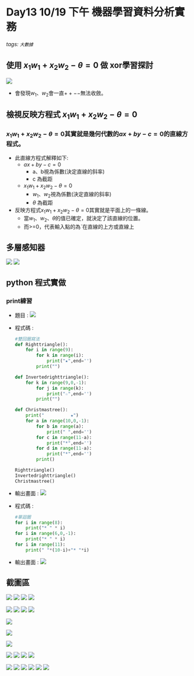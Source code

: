 # Day13 10/19 下午 機器學習資料分析實務
###### tags: `大數據`

## 使用 $x_1w_1+x_2w_2-\theta=0$ 做 xor學習探討
![](https://i.imgur.com/ILdOROc.gif)
* 會發現$w_1$、$w_2$會一直$++--$無法收斂。
## 檢視反映方程式 $x_1w_1+x_2w_2-\theta=0$
### $x_1w_1+x_2w_2-\theta=0$其實就是幾何代數的$ax+by-c=0$的直線方程式。
* 此直線方程式解釋如下:
    * $ax+by-c=0$
        * a、b視為係數(決定直線的斜率)
        * c 為截距
    * $x_1w_1+x_2w_2-\theta=0$
        * $w_1$、$w_2$視為係數(決定直線的斜率)
        * $\theta$ 為截距
* 反映方程式$x_1w_1+x_2w_2-\theta=0$其實就是平面上的一條線。
    * 當$w_1$、$w_2$、$\theta$的值已確定，就決定了該直線的位置。
    * 而>=0，代表輸入點的為ˋ在直線的上方或直線上

## 多層感知器
![](https://i.imgur.com/zU7QbaM.png)
![](https://i.imgur.com/zmufiGm.png)
## python 程式實做
### print練習
* 題目 :
    ![](https://i.imgur.com/FFPp7Fl.png)


* 程式碼 :
    ```python
    #雙回圈寫法
    def Righttriangle():
        for i in range(9):
            for k in range(i):
                print("★",end='')
            print("")

    def Invertedrighttriangle():
        for k in range(9,0,-1):
            for j in range(k):
                print("☆",end='')
            print("")

    def Christmastree():
        print("          ★")
        for a in range(10,0,-1):
            for b in range(a):
                print(" ",end='')
            for c in range(11-a):
                print("*",end='')
            for d in range(11-a):
                print("*",end='')
            print()  

    Righttriangle()
    Invertedrighttriangle()
    Christmastree()

    ```
    
* 輸出畫面 :
    ![](https://i.imgur.com/cIZ00h7.gif)

* 程式碼 :
    ```python
    #單迴圈
    for i in range(8):
        print("* " * i)
    for i in range(6,0,-1):
        print("* " * i)
    for i in range(11):
        print(" "*(10-i)+"* "*i)
    ```
    
* 輸出畫面 :
    ![](https://i.imgur.com/AfGU3D4.png)

## 截圖區
![](https://i.imgur.com/MUjvMvJ.png)
![](https://i.imgur.com/FSTRY8u.png)
![](https://i.imgur.com/7uqp46b.png)
![](https://i.imgur.com/cIMHz9G.png)

![](https://i.imgur.com/eRRArvC.png)
![](https://i.imgur.com/KRiUwBV.png)
![](https://i.imgur.com/zU7QbaM.png)
![](https://i.imgur.com/zmufiGm.png)

![](https://i.imgur.com/6yiDz1k.png)

![](https://i.imgur.com/13Sg7f7.png)

![](https://i.imgur.com/jvK9YAx.png)

![](https://i.imgur.com/abAsiJV.jpg)
![](https://i.imgur.com/mzVLsbC.png)
![](https://i.imgur.com/1pE8JCy.jpg)
![](https://i.imgur.com/ZGo6eJZ.png)


![](https://i.imgur.com/qvxyOwb.png)
![](https://i.imgur.com/LcaZJMY.jpg)
![](https://i.imgur.com/VeweXzD.png)
![](https://i.imgur.com/G8Mxt7m.png)
![](https://i.imgur.com/7dc2lkl.jpg)
![](https://i.imgur.com/GfGkdA6.png)

